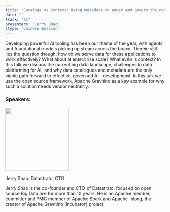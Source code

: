 ```yaml
---
title: "Catalogs as Context: Using metadata to power and govern the next wave of AI development"
date: ""
track: "ai"
presenters: "Jerry Shao"
stype: "Chinese Session"
---
```


Developing powerful AI tooling has been our theme of the year, with agents and foundational models picking up steam across the board. Therein still lies the question though: how do we serve data for these applications to work effectively? What about at enterprise scale? What even is context? In this talk we discuss the current big data landscape, challenges to data platforming for AI, and why data catalogues and metadata are the only viable path forward to effective, governed AI - development. In this talk we use the open source framework, Apache Gravitino as a key example for why such a solution needs vendor neutrality.

### Speakers:


<img src="https://sessionize.com/image/396c-400o400o1-PCyrxuKZaPxmAUQMTrdp5J.jpg" width="200" /><br/>

Jerry Shao: Datastrato, CTO

Jerry Shao is the co-founder and CTO of Datastrato, focused on open source Big Data are for more than 10 years. He is an Apache member, committer and PMC member of Apache Spark and Apache Inlong, the creator of Apache Gravitino (incubator) project.

